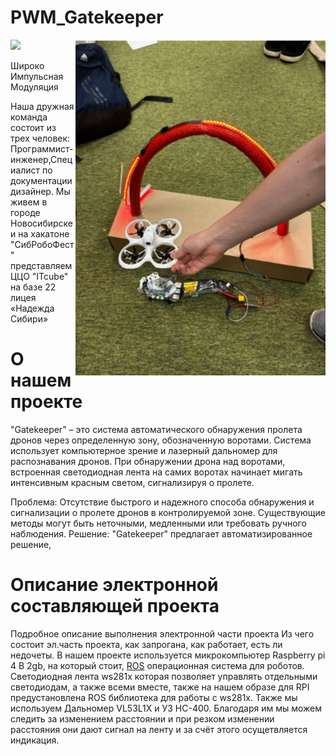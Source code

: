 # PWM_Gatekeeper

<img src="PWM_Gatekeeper/www/SibRoboFest_Led_On.png" align="right" width="400px" >
<img src="PWM_Gatekeeper/www/SibRobaFest_Led_Off.pngf.png" align="down" width="400px" >


Широко Импульсная Модуляция

Наша дружная команда состоит из трех человек: Программист-инженер,Специалист по документации дизайнер.
Мы живем в городе Новосибирске и на хакатоне "СибРобоФест" представляем ЦЦО "ITcube" на базе 22 лицея «Надежда Сибири»

# О нашем проекте
"Gatekeeper" – это система автоматического обнаружения пролета дронов через определенную зону, обозначенную воротами. Система использует компьютерное зрение и лазерный дальномер для распознавания дронов. При обнаружении дрона над воротами, встроенная светодиодная лента на самих воротах начинает мигать интенсивным красным светом, сигнализируя о пролете.

Проблема: Отсутствие быстрого и надежного способа обнаружения и сигнализации о пролете дронов в контролируемой зоне. Существующие методы могут быть неточными, медленными или требовать ручного наблюдения.
Решение: "Gatekeeper" предлагает автоматизированное решение, 

# Описание электронной составляющей проекта
Подробное описание выполнения электронной части проекта
Из чего состоит эл.часть проекта, как запрогана, как работает, есть ли недочеты.
В нашем проекте используется микрокомпьютер Raspberry pi 4 B 2gb, на который стоит, [ROS](https://www.ros.org) операционная система для роботов. Светодиодная лента ws281x которая позволяет управлять отдельными светодиодам, а также всеми вместе, также на нашем образе для RPI предустановлена ROS библиотека для работы с ws281x.
Также мы используем Дальномер VL53L1X и УЗ HC-400. Благодаря им мы можем следить за изменением расстоянии и при  резком изменении расстояния они дают сигнал на ленту и за счёт этого осущетвляется индикация.

